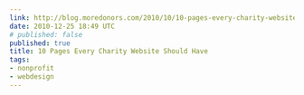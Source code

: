```yaml
---
link: http://blog.moredonors.com/2010/10/10-pages-every-charity-website-should.html
date: 2010-12-25 18:49 UTC
# published: false
published: true
title: 10 Pages Every Charity Website Should Have
tags:
- nonprofit
- webdesign
---
```



